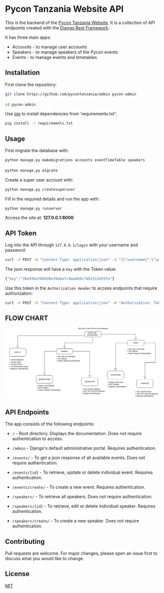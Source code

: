 # Pycon Tanzania Website API

This is the backend of the [Pycon Tanzania Website](http://pycon.or.tz). It is a collection of API endpoints created with the [Django Rest Framework](https://www.django-rest-framework.org).

It has three main apps:

 - Accounts - to manage user accounts
- Speakers - to manage speakers of the Pycon events
 - Events - to manage events and timetables

## Installation
First clone the repository:
```bash
git clone https://github.com/pycontanzania/admin pycon-admin

cd pycon-admin
```

Use [pip](https://pip.pypa.io/en/stable/) to install dependencies from 'requirements.txt':

```bash
pip install -r requirements.txt
```

## Usage
First migrate the database with:

```bash
python manage.py makemigrations accounts eventTimeTable speakers

python manage.py migrate
```
Create a super user account with:
```bash
python manage.py createsuperuser
```

Fill in the required details and run the app with:
```bash
python manage.py runserver
```
Access the site at: **127.0.0.1:8000**

## API Token

Log into the API through `127.0.0.1/login` with your username and password:

```bash
curl -X POST -H "Content-Type: application/json" -d "{\"username\":\"your-username\", \"password\":\"your-password\"}" 127.0.0.1:8000/login/
```
The json response will have a `key` with the Token value:
```bash
{"key":"3be93be760436e39abefc9aa4b0c7492512e55fe"}
```
Use this token in the `Authorization Header` to access endpoints that require authorization:
```bash
curl -X POST -H "Content-Type: application/json" -H "Authorization: Token your-token" 127.0.0.1:8000/events/create/
```

## FLOW CHART

<img src="pycon-api-flowchart.png" style="border-radius:15px;display: block; margin: auto; align:center;" alt="photo" />


## API Endpoints

The app consists of the following endpoints:
 - `/` - Root directory. Displays the documentation. Does not require authentication to access.

 - `/admin` - Django's default administrative portal. Requires authentication.

 - `/events/` - To get a json response of all available events. Does not require authentication.

 - `/events/{id}` - To retrieve, update or delete individual event. Requires authentication.

 - `/events/create/` - To create a new event. Requires authentication.

 - `/speakers/` - To retrieve all speakers. Does not require authentication.

 - `/speakers/{id}` - To retrieve, edit or delete individual speaker. Requires authentication.

- `/speakers/create/` - To create a new speaker. Does not require authentication.


## Contributing
Pull requests are welcome. For major changes, please open an issue first to discuss what you would like to change.

## License
[MIT](https://choosealicense.com/licenses/mit/)
